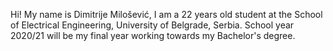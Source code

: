Hi!
My name is Dimitrije Milošević, I am a 22 years old student at the School of Electrical Engineering, University of Belgrade, Serbia.
School year 2020/21 will be my final year working towards my Bachelor's degree.

